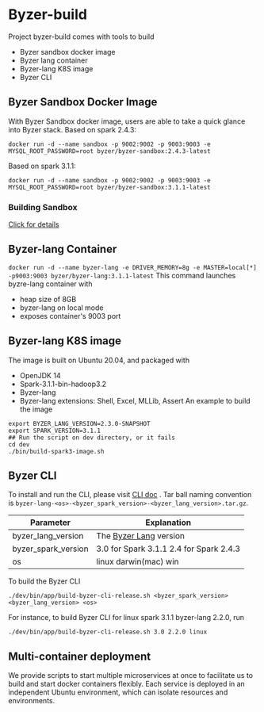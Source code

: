 # Byzer-build

Project byzer-build comes with tools to build
- Byzer sandbox docker image
- Byzer lang container
- Byzer-lang K8S image
- Byzer CLI

## Byzer Sandbox Docker Image
With Byzer Sandbox docker image, users are able to take a quick glance into Byzer stack.
Based on spark 2.4.3:
```
docker run -d --name sandbox -p 9002:9002 -p 9003:9003 -e MYSQL_ROOT_PASSWORD=root byzer/byzer-sandbox:2.4.3-latest
```

Based on spark 3.1.1:
```
docker run -d --name sandbox -p 9002:9002 -p 9003:9003 -e MYSQL_ROOT_PASSWORD=root byzer/byzer-sandbox:3.1.1-latest

```

### Building Sandbox
[Click for details](./docs/sandbox.md)

## Byzer-lang Container
`docker run -d --name byzer-lang -e DRIVER_MEMORY=8g -e MASTER=local[*] -p9003:9003 byzer/byzer-lang:3.1.1-latest`
This command launches byzre-lang container with
- heap size of 8GB
- byzer-lang on local mode
- exposes container's 9003 port 

## Byzer-lang K8S image

The image is built on Ubuntu 20.04, and packaged with
- OpenJDK 14
- Spark-3.1.1-bin-hadoop3.2
- Byzer-lang
- Byzer-lang extensions: Shell, Excel, MLLib, Assert
An example to build the image

```shell
export BYZER_LANG_VERSION=2.3.0-SNAPSHOT
export SPARK_VERSION=3.1.1
## Run the script on dev directory, or it fails
cd dev
./bin/build-spark3-image.sh
```

## Byzer CLI
To install and run the CLI, please visit [CLI doc](https://docs.byzer.org/#/byzer-lang/zh-cn/installation/cli-installation) .
Tar ball naming convention is `byzer-lang-<os>-<byzer_spark_version>-<byzer_lang_version>.tar.gz`.

| Parameter           | Explanation                                                             |
|---------------------|-------------------------------------------------------------------------|
| byzer_lang_version  | The [Byzer Lang](https://github.com/byzer-org/byzer-lang/pulls) version |
| byzer_spark_version | 3.0 for Spark 3.1.1 2.4 for Spark 2.4.3                                 |
| os                  | linux darwin(mac) win                                                   |

To build the Byzer CLI
```shell
./dev/bin/app/build-byzer-cli-release.sh <byzer_spark_version> <byzer_lang_version> <os>
```
For instance, to build Byzer CLI for linux spark 3.1.1 byzer-lang 2.2.0, run
```shell
./dev/bin/app/build-byzer-cli-release.sh 3.0 2.2.0 linux
```

## Multi-container deployment

We provide scripts to start multiple microservices at once to facilitate us to build and start docker containers flexibly. Each service is deployed in an independent Ubuntu environment, which can isolate resources and environments.

